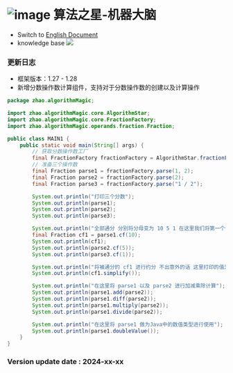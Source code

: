 # ![image](https://user-images.githubusercontent.com/113756063/194830221-abe24fcc-484b-4769-b3b7-ec6d8138f436.png) 算法之星-机器大脑

- Switch to [English Document](https://github.com/BeardedManZhao/algorithmStar/blob/Zhao-develop/src_code/README.md)
- knowledge base
  <a href="https://github.com/BeardedManZhao/algorithmStar/blob/main/KnowledgeDocument/knowledge%20base-Chinese.md">
  <img src = "https://user-images.githubusercontent.com/113756063/194838003-7ad14dac-b38c-4b57-a942-ba58f00baaf7.png"/>
  </a>

### 更新日志

* 框架版本：1.27 - 1.28
* 新增分数操作数计算组件，支持对于分数操作数的创建以及计算操作

```java
package zhao.algorithmMagic;

import zhao.algorithmMagic.core.AlgorithmStar;
import zhao.algorithmMagic.core.FractionFactory;
import zhao.algorithmMagic.operands.fraction.Fraction;

public class MAIN1 {
    public static void main(String[] args) {
        // 获取分数操作数工厂
        final FractionFactory fractionFactory = AlgorithmStar.fractionFactory();
        // 准备三个操作数
        final Fraction parse1 = fractionFactory.parse(1, 2);
        final Fraction parse2 = fractionFactory.parse(2);
        final Fraction parse3 = fractionFactory.parse("1 / 2");

        System.out.println("打印三个分数");
        System.out.println(parse1);
        System.out.println(parse2);
        System.out.println(parse3);

        System.out.println("全部通分 分别将分母变为 10 5 1 在这里我们将第一个分数保存一下 稍后用于约分");
        final Fraction cf1 = parse1.cf(10);
        System.out.println(cf1);
        System.out.println(parse2.cf(5));
        System.out.println(parse3.cf(1));

        System.out.println("将被通分的 cf1 进行约分 不出意外的话 这里打印的值为 1 / 2");
        System.out.println(cf1.simplify());

        System.out.println("在这里将 parse1 以及 parse2 进行加减乘除计算");
        System.out.println(parse1.add(parse2));
        System.out.println(parse1.diff(parse2));
        System.out.println(parse1.multiply(parse2));
        System.out.println(parse1.divide(parse2));

        System.out.println("在这里将 parse1 做为Java中的数值类型进行使用");
        System.out.println(parse1.doubleValue());
    }
}
```

### Version update date : 2024-xx-xx